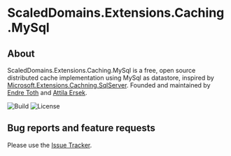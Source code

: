 # ScaledDomains.Extensions.Caching.MySql

## About

ScaledDomains.Extensions.Caching.MySql is a free, open source distributed cache implementation using MySql as datastore, inspired by [Microsoft.Extensions.Cachning.SqlServer](https://www.nuget.org/packages/Microsoft.Extensions.Caching.SqlServer). Founded and maintained by [Endre Toth](https://github.com/endret) and [Attila Ersek](https://github.com/attilaersek).

![Build](https://github.com/scaleddomains/ScaledDomains.Extensions.Caching.MySql/workflows/build/badge.svg?branch=master)
![License](https://img.shields.io/github/license/scaleddomains/ScaledDomains.Extensions.Caching.MySql)

## Bug reports and feature requests

Please use the [Issue Tracker](https://github.com/scaleddomains/ScaledDomains.Extensions.Caching.MySql/issues).
